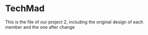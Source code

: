 # TechMad
This is the file of our project 2, including the original design of each member and the one after change
